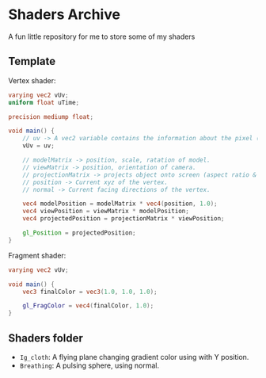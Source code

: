# Shaders Archive
A fun little repository for me to store some of my shaders

## Template
Vertex shader:
```glsl
varying vec2 vUv;
uniform float uTime;

precision mediump float;

void main() {
    // uv -> A vec2 variable contains the information about the pixel (x, y).
    vUv = uv;

    // modelMatrix -> position, scale, ratation of model.
    // viewMatrix -> position, orientation of camera.
    // projectionMatrix -> projects object onto screen (aspect ratio & prespective)
    // position -> Current xyz of the vertex.
    // normal -> Current facing directions of the vertex.

    vec4 modelPosition = modelMatrix * vec4(position, 1.0);
    vec4 viewPosition = viewMatrix * modelPosition;
    vec4 projectedPosition = projectionMatrix * viewPosition;

    gl_Position = projectedPosition;
}
```

Fragment shader:
```glsl
varying vec2 vUv;

void main() {
    vec3 finalColor = vec3(1.0, 1.0, 1.0);

    gl_FragColor = vec4(finalColor, 1.0);
}
```

## Shaders folder
- `Ig_cloth`: A flying plane changing gradient color using with Y position.
- `Breathing`: A pulsing sphere, using normal.
